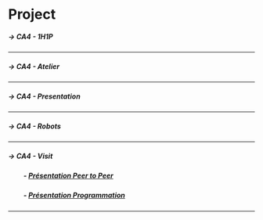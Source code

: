 # Project

##### →     CA4 - 1H1P
---
##### →     CA4 - Atelier
---
##### →     CA4 - Presentation
---
##### →     CA4 - Robots
---
##### →     CA4 - Visit
##### &emsp;&emsp;       - [Présentation Peer to Peer](https://github.com/Code42All/Projects/tree/master/C4A-Visit/Pr%C3%A9sentation_Peer_to_Peer)
##### &emsp;&emsp;       - [Présentation Programmation](https://github.com/Code42All/Projects/tree/master/C4A-Visit/Pr%C3%A9sentation_Programmation)
---
